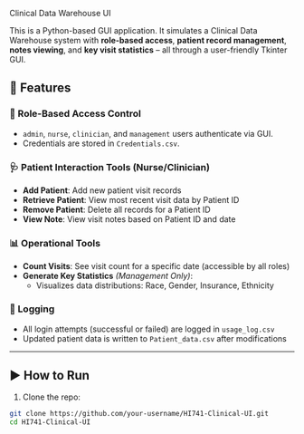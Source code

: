 Clinical Data Warehouse UI

This is a Python-based GUI application. It simulates a Clinical Data Warehouse system with **role-based access**, **patient record management**, **notes viewing**, and **key visit statistics** – all through a user-friendly Tkinter GUI.


## 🚀 Features

### 🔐 Role-Based Access Control
- `admin`, `nurse`, `clinician`, and `management` users authenticate via GUI.
- Credentials are stored in `Credentials.csv`.

### 🩺 Patient Interaction Tools (Nurse/Clinician)
- **Add Patient**: Add new patient visit records
- **Retrieve Patient**: View most recent visit data by Patient ID
- **Remove Patient**: Delete all records for a Patient ID
- **View Note**: View visit notes based on Patient ID and date

### 📊 Operational Tools
- **Count Visits**: See visit count for a specific date (accessible by all roles)
- **Generate Key Statistics** *(Management Only)*:
  - Visualizes data distributions: Race, Gender, Insurance, Ethnicity

### 📝 Logging
- All login attempts (successful or failed) are logged in `usage_log.csv`
- Updated patient data is written to `Patient_data.csv` after modifications

---

## ▶️ How to Run

1. Clone the repo:
```bash
git clone https://github.com/your-username/HI741-Clinical-UI.git
cd HI741-Clinical-UI
